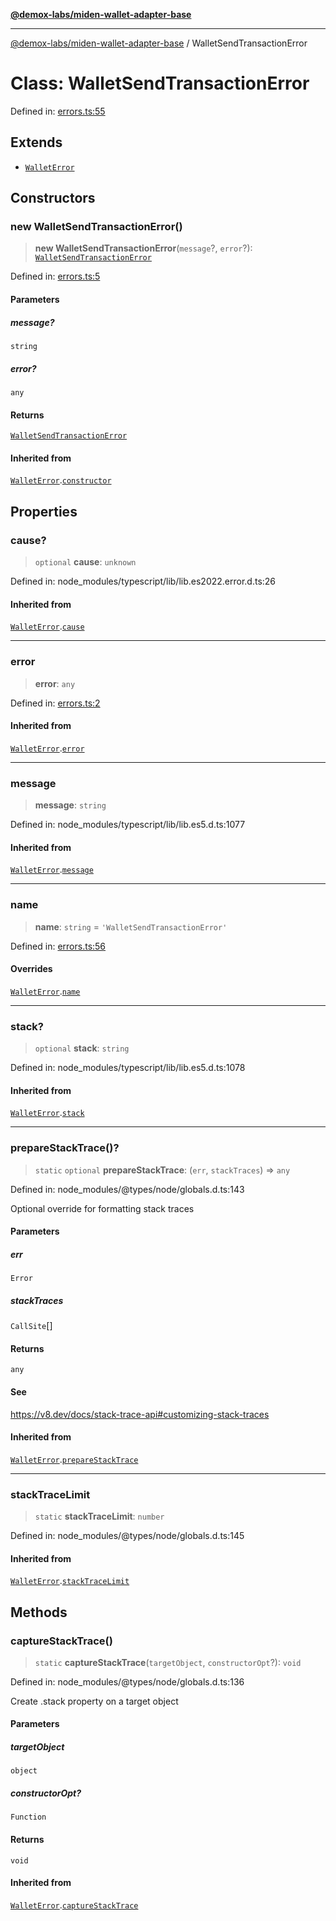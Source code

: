 [**@demox-labs/miden-wallet-adapter-base**](../README.md)

***

[@demox-labs/miden-wallet-adapter-base](../globals.md) / WalletSendTransactionError

# Class: WalletSendTransactionError

Defined in: [errors.ts:55](https://github.com/demox-labs/miden-wallet-adapter/blob/945eae693dfd04e72f79c45431d1d0335907d921/packages/core/base/errors.ts#L55)

## Extends

- [`WalletError`](WalletError.md)

## Constructors

### new WalletSendTransactionError()

> **new WalletSendTransactionError**(`message`?, `error`?): [`WalletSendTransactionError`](WalletSendTransactionError.md)

Defined in: [errors.ts:5](https://github.com/demox-labs/miden-wallet-adapter/blob/945eae693dfd04e72f79c45431d1d0335907d921/packages/core/base/errors.ts#L5)

#### Parameters

##### message?

`string`

##### error?

`any`

#### Returns

[`WalletSendTransactionError`](WalletSendTransactionError.md)

#### Inherited from

[`WalletError`](WalletError.md).[`constructor`](WalletError.md#constructors)

## Properties

### cause?

> `optional` **cause**: `unknown`

Defined in: node\_modules/typescript/lib/lib.es2022.error.d.ts:26

#### Inherited from

[`WalletError`](WalletError.md).[`cause`](WalletError.md#cause)

***

### error

> **error**: `any`

Defined in: [errors.ts:2](https://github.com/demox-labs/miden-wallet-adapter/blob/945eae693dfd04e72f79c45431d1d0335907d921/packages/core/base/errors.ts#L2)

#### Inherited from

[`WalletError`](WalletError.md).[`error`](WalletError.md#error-1)

***

### message

> **message**: `string`

Defined in: node\_modules/typescript/lib/lib.es5.d.ts:1077

#### Inherited from

[`WalletError`](WalletError.md).[`message`](WalletError.md#message-1)

***

### name

> **name**: `string` = `'WalletSendTransactionError'`

Defined in: [errors.ts:56](https://github.com/demox-labs/miden-wallet-adapter/blob/945eae693dfd04e72f79c45431d1d0335907d921/packages/core/base/errors.ts#L56)

#### Overrides

[`WalletError`](WalletError.md).[`name`](WalletError.md#name)

***

### stack?

> `optional` **stack**: `string`

Defined in: node\_modules/typescript/lib/lib.es5.d.ts:1078

#### Inherited from

[`WalletError`](WalletError.md).[`stack`](WalletError.md#stack)

***

### prepareStackTrace()?

> `static` `optional` **prepareStackTrace**: (`err`, `stackTraces`) => `any`

Defined in: node\_modules/@types/node/globals.d.ts:143

Optional override for formatting stack traces

#### Parameters

##### err

`Error`

##### stackTraces

`CallSite`[]

#### Returns

`any`

#### See

https://v8.dev/docs/stack-trace-api#customizing-stack-traces

#### Inherited from

[`WalletError`](WalletError.md).[`prepareStackTrace`](WalletError.md#preparestacktrace)

***

### stackTraceLimit

> `static` **stackTraceLimit**: `number`

Defined in: node\_modules/@types/node/globals.d.ts:145

#### Inherited from

[`WalletError`](WalletError.md).[`stackTraceLimit`](WalletError.md#stacktracelimit)

## Methods

### captureStackTrace()

> `static` **captureStackTrace**(`targetObject`, `constructorOpt`?): `void`

Defined in: node\_modules/@types/node/globals.d.ts:136

Create .stack property on a target object

#### Parameters

##### targetObject

`object`

##### constructorOpt?

`Function`

#### Returns

`void`

#### Inherited from

[`WalletError`](WalletError.md).[`captureStackTrace`](WalletError.md#capturestacktrace)
